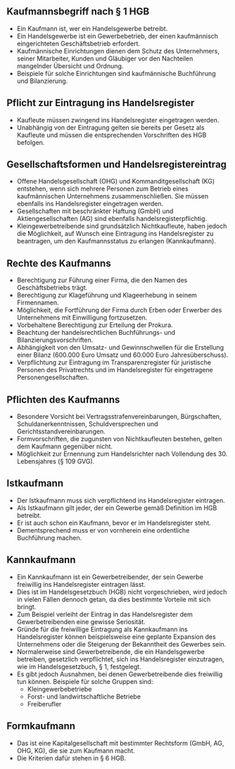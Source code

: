 ## Kaufmannsbegriff nach § 1 HGB

- Ein Kaufmann ist, wer ein Handelsgewerbe betreibt.
- Ein Handelsgewerbe ist ein Gewerbebetrieb, der einen kaufmännisch eingerichteten Geschäftsbetrieb erfordert.
- Kaufmännische Einrichtungen dienen dem Schutz des Unternehmers, seiner Mitarbeiter, Kunden und Gläubiger vor den Nachteilen mangelnder Übersicht und Ordnung.
- Beispiele für solche Einrichtungen sind kaufmännische Buchführung und Bilanzierung.

## Pflicht zur Eintragung ins Handelsregister

- Kaufleute müssen zwingend ins Handelsregister eingetragen werden.
- Unabhängig von der Eintragung gelten sie bereits per Gesetz als Kaufleute und müssen die entsprechenden Vorschriften des HGB befolgen.

## Gesellschaftsformen und Handelsregistereintrag

- Offene Handelsgesellschaft (OHG) und Kommanditgesellschaft (KG) entstehen, wenn sich mehrere Personen zum Betrieb eines kaufmännischen Unternehmens zusammenschließen. Sie müssen ebenfalls ins Handelsregister eingetragen werden.
- Gesellschaften mit beschränkter Haftung (GmbH) und Aktiengesellschaften (AG) sind ebenfalls handelsregisterpflichtig.
- Kleingewerbetreibende sind grundsätzlich Nichtkaufleute, haben jedoch die Möglichkeit, auf Wunsch eine Eintragung ins Handelsregister zu beantragen, um den Kaufmannsstatus zu erlangen (Kannkaufmann).

## Rechte des Kaufmanns

- Berechtigung zur Führung einer Firma, die den Namen des Geschäftsbetriebs trägt.
- Berechtigung zur Klageführung und Klageerhebung in seinem Firmennamen.
- Möglichkeit, die Fortführung der Firma durch Erben oder Erwerber des Unternehmens mit Einwilligung fortzusetzen.
- Vorbehaltene Berechtigung zur Erteilung der Prokura.
- Beachtung der handelsrechtlichen Buchführungs- und Bilanzierungsvorschriften.
- Abhängigkeit von den Umsatz- und Gewinnschwellen für die Erstellung einer Bilanz (600.000 Euro Umsatz und 60.000 Euro Jahresüberschuss).
- Verpflichtung zur Eintragung im Transparenzregister für juristische Personen des Privatrechts und im Handelsregister für eingetragene Personengesellschaften.

## Pflichten des Kaufmanns

- Besondere Vorsicht bei Vertragsstrafenvereinbarungen, Bürgschaften, Schuldanerkenntnissen, Schuldversprechen und Gerichtsstandvereinbarungen.
- Formvorschriften, die zugunsten von Nichtkaufleuten bestehen, gelten dem Kaufmann gegenüber nicht.
- Möglichkeit zur Ernennung zum Handelsrichter nach Vollendung des 30. Lebensjahres (§ 109 GVG).

## Istkaufmann

- Der Istkaufmann muss sich verpflichtend ins Handelsregister eintragen.
- Als Istkaufmann gilt jeder, der ein Gewerbe gemäß Definition im HGB betreibt.
- Er ist auch schon ein Kaufmann, bevor er im Handelsregister steht.
- Dementsprechend muss er von vornherein eine ordentliche Buchführung machen.

## Kannkaufmann

- Ein Kannkaufmann ist ein Gewerbetreibender, der sein Gewerbe freiwillig ins Handelsregister eintragen lässt.
- Dies ist im Handelsgesetzbuch (HGB) nicht vorgeschrieben, wird jedoch in vielen Fällen dennoch getan, da dies bestimmte Vorteile mit sich bringt.
- Zum Beispiel verleiht der Eintrag in das Handelsregister dem Gewerbetreibenden eine gewisse Seriosität.
- Gründe für die freiwillige Eintragung als Kannkaufmann ins Handelsregister können beispielsweise eine geplante Expansion des Unternehmens oder die Steigerung der Bekanntheit des Gewerbes sein.
- Normalerweise sind Gewerbetreibende, die ein Handelsgewerbe betreiben, gesetzlich verpflichtet, sich ins Handelsregister einzutragen, wie im Handelsgesetzbuch, § 1, festgelegt.
- Es gibt jedoch Ausnahmen, bei denen Gewerbetreibende dies freiwillig tun können. Beispiele für solche Gruppen sind:
  - Kleingewerbebetriebe
  - Forst- und landwirtschaftliche Betriebe
  - Freiberufler

## Formkaufmann

- Das ist eine Kapitalgesellschaft mit bestimmter Rechtsform (GmbH, AG, OHG, KG), die sie zum Kaufmann macht.
- Die Kriterien dafür stehen in § 6 HGB.
